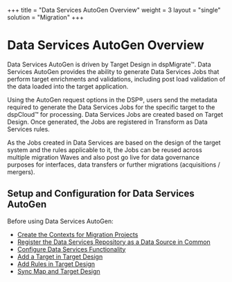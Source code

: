 +++
title = "Data Services AutoGen Overview"
weight = 3
layout = "single"
solution = "Migration"
+++

# Data Services AutoGen Overview

Data Services AutoGen is driven by Target Design in dspMigrate™. Data
Services AutoGen provides the ability to generate Data Services Jobs
that perform target enrichments and validations, including post load
validation of the data loaded into the target application.

Using the AutoGen request options in the DSP®, users send the metadata
required to generate the Data Services Jobs for the specific target to
the dspCloud™ for processing. Data Services Jobs are created based on
Target Design. Once generated, the Jobs are registered in Transform as
Data Services rules.

As the Jobs created in Data Services are based on the design of the
target system and the rules applicable to it, the Jobs can be reused
across multiple migration Waves and also post go live for data
governance purposes for interfaces, data transfers or further migrations
(acquisitions / mergers).

## Setup and Configuration for Data Services AutoGen

Before using Data Services AutoGen:

  - [Create the Contexts for Migration
    Projects](../Console/Use_Cases/Create_Contexts_for_Migration_Projects.htm)
  - [Register the Data Services Repository as a Data Source in
    Common](../../Platform/Common/Use_Cases/Register_a_Data_Source_in_Common.htm)
  - [Configure Data Services
    Functionality](../Console/Config/Configure_Data_Services_Functionality.htm)
  - [Add a Target in Target
    Design](../Design/Use_Cases/Add_a_Target_in_Target_Design.htm)
  - [Add Rules in Target
    Design](../Design/Use_Cases/Use_Target_Rules.htm)
  - [Sync Map and Target
    Design](../Design/Use_Cases/Sync_Map_and_Target_Design_TD.htm)
